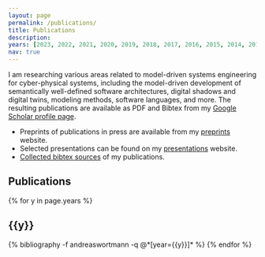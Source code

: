 ```yaml
---
layout: page
permalink: /publications/
title: Publications
description: 
years: [2023, 2022, 2021, 2020, 2019, 2018, 2017, 2016, 2015, 2014, 2013, 2012, 2011]
nav: true
---
```


I am researching various areas related to model-driven systems engineering for cyber-physical systems, including the model-driven development of semantically well-defined software architectures, digital shadows and digital twins, modeling methods, software languages, and more. The resulting publications are available as PDF and Bibtex from my [Google Scholar profile page](https://scholar.google.de/citations?user=6ImtercAAAAJ&hl=de&oi=ao). 

- Preprints of publications in press are available from my [preprints](../preprints/) website.
- Selected presentations can be found on my [presentations](../presentations) website.
- [Collected bibtex sources](https://github.com/awortmann/awortmann.github.io/raw/master/_bibliography/andreaswortmann.bib) of my publications.

## Publications

<div class="publications">

{% for y in page.years %}
  <h2 class="year">{{y}}</h2>
  {% bibliography -f andreaswortmann -q @*[year={{y}}]* %}
{% endfor %}

</div>

<!--
Older publications are available from my [website at the Chair for Software Engineering](https://www.se-rwth.de/staff/wortmann/).
-->